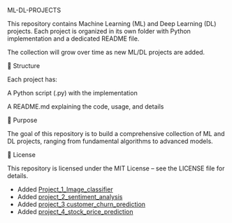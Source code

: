 ML-DL-PROJECTS

This repository contains Machine Learning (ML) and Deep Learning (DL) projects.
Each project is organized in its own folder with Python implementation and a dedicated README file.

The collection will grow over time as new ML/DL projects are added.

📂 Structure

Each project has:

A Python script (.py) with the implementation

A README.md explaining the code, usage, and details

📌 Purpose

The goal of this repository is to build a comprehensive collection of ML and DL projects, ranging from fundamental algorithms to advanced models.

📄 License

This repository is licensed under the MIT License – see the LICENSE
 file for details.
- Added [Project_1_Image_classifier](./project_1_image_classifier/README.md)
- Added [project_2_sentiment_analysis](./project_2_sentiment_analysis/README.md)
- Added [project_3 customer_churn_prediction](./project_3_customer_churn_prediction/README.md)
- Added [project_4_stock_price_prediction](./project_4_stock_price_prediction/README.md)
